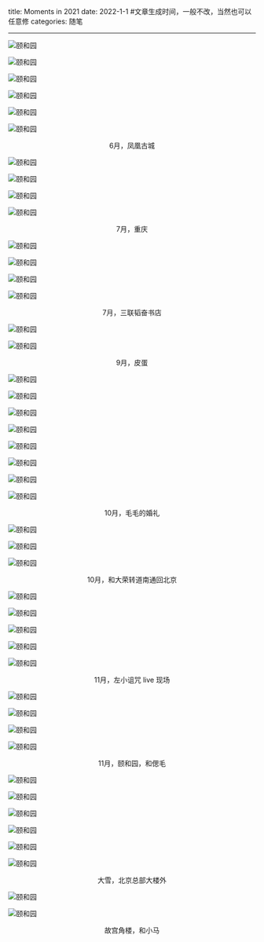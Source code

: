 title: Moments in 2021
date: 2022-1-1  #文章生成时间，一般不改，当然也可以任意修
categories: 随笔

---

![颐和园](https://blogcdn-1252201667.cos.ap-hongkong.myqcloud.com/Selected/IMG_0583.jpg)

![颐和园](https://blogcdn-1252201667.cos.ap-hongkong.myqcloud.com/Selected/IMG_0904.PNG)

![颐和园](https://blogcdn-1252201667.cos.ap-hongkong.myqcloud.com/Selected/IMG_0900.PNG)

![颐和园](https://blogcdn-1252201667.cos.ap-hongkong.myqcloud.com/Selected/IMG_0906.PNG)

![颐和园](https://blogcdn-1252201667.cos.ap-hongkong.myqcloud.com/Selected/IMG_0907.PNG)

![颐和园](https://blogcdn-1252201667.cos.ap-hongkong.myqcloud.com/Selected/IMG_0910.PNG)

<center>6月，凤凰古城</center>

![颐和园](https://blogcdn-1252201667.cos.ap-hongkong.myqcloud.com/Selected/IMG_4191.JPG)

![颐和园](https://blogcdn-1252201667.cos.ap-hongkong.myqcloud.com/Selected/IMG_4227.JPG)

![颐和园](https://blogcdn-1252201667.cos.ap-hongkong.myqcloud.com/Selected/IMG_4209.JPG)

![颐和园](https://blogcdn-1252201667.cos.ap-hongkong.myqcloud.com/Selected/IMG_4213.JPG)

<center>7月，重庆</center>

![颐和园](https://blogcdn-1252201667.cos.ap-hongkong.myqcloud.com/Selected/IMG_4915.JPG)

![颐和园](https://blogcdn-1252201667.cos.ap-hongkong.myqcloud.com/Selected/IMG_4916.JPG)

![颐和园](https://blogcdn-1252201667.cos.ap-hongkong.myqcloud.com/Selected/IMG_4910.JPG)

![颐和园](https://blogcdn-1252201667.cos.ap-hongkong.myqcloud.com/Selected/IMG_4911.JPG)

<center>7月，三联韬奋书店</center>

![颐和园](https://blogcdn-1252201667.cos.ap-hongkong.myqcloud.com/Selected/IMG_7237.JPG)

![颐和园](https://blogcdn-1252201667.cos.ap-hongkong.myqcloud.com/Selected/IMG_7238.JPG)

<center>9月，皮蛋</center>

![颐和园](https://blogcdn-1252201667.cos.ap-hongkong.myqcloud.com/Selected/beauty_1633358711624.JPG)

![颐和园](https://blogcdn-1252201667.cos.ap-hongkong.myqcloud.com/Selected/IMG_7490.jpg)

![颐和园](https://blogcdn-1252201667.cos.ap-hongkong.myqcloud.com/Selected/IMG_7555.jpg)

![颐和园](https://blogcdn-1252201667.cos.ap-hongkong.myqcloud.com/Selected/IMG_7986.JPG)

![颐和园](https://blogcdn-1252201667.cos.ap-hongkong.myqcloud.com/Selected/IMG_8824.jpg)

![颐和园](https://blogcdn-1252201667.cos.ap-hongkong.myqcloud.com/Selected/DSCF2537.JPG)

![颐和园](https://blogcdn-1252201667.cos.ap-hongkong.myqcloud.com/Selected/IMG_7707.JPG)

![颐和园](https://blogcdn-1252201667.cos.ap-hongkong.myqcloud.com/Selected/IMG_9047.jpg)

<center>10月，毛毛的婚礼</center>

![颐和园](https://blogcdn-1252201667.cos.ap-hongkong.myqcloud.com/Selected/DSCF2680.JPG)

![颐和园](https://blogcdn-1252201667.cos.ap-hongkong.myqcloud.com/Selected/DSCF2696.jpg)

![颐和园](https://blogcdn-1252201667.cos.ap-hongkong.myqcloud.com/Selected/DSCF2667.JPG)

<center>10月，和大荣转道南通回北京</center>

![颐和园](https://blogcdn-1252201667.cos.ap-hongkong.myqcloud.com/Selected/DSCF2950.jpg)

![颐和园](https://blogcdn-1252201667.cos.ap-hongkong.myqcloud.com/Selected/DSCF3035.JPG)

![颐和园](https://blogcdn-1252201667.cos.ap-hongkong.myqcloud.com/Selected/IMG_7984.JPG)

![颐和园](https://blogcdn-1252201667.cos.ap-hongkong.myqcloud.com/Selected/IMG_7987.JPG)

![颐和园](https://blogcdn-1252201667.cos.ap-hongkong.myqcloud.com/Selected/DSCF2973.JPG)

<center>11月，左小诅咒 live 现场</center>

![颐和园](https://blogcdn-1252201667.cos.ap-hongkong.myqcloud.com/Selected/9CB4FA25-0A70-4BEE-A7AB-C46069F740AA-13808-0000044EAD43C45E.jpg)

![颐和园](https://blogcdn-1252201667.cos.ap-hongkong.myqcloud.com/Selected/7E298BA1-CDCC-4EDE-858A-7493A8E02E9A-13808-0000044E519205D9.jpg)

![颐和园](https://blogcdn-1252201667.cos.ap-hongkong.myqcloud.com/Selected/9AF68F68-B48C-4D28-99D3-58F781DE6DFC-13808-0000044E60C2A2ED.jpg)

![颐和园](https://blogcdn-1252201667.cos.ap-hongkong.myqcloud.com/Selected/IMG_9038.jpg)

<center>11月，颐和园，和偲毛</center>

![颐和园](https://blogcdn-1252201667.cos.ap-hongkong.myqcloud.com/Selected/IMG_9634.PNG)

![颐和园](https://blogcdn-1252201667.cos.ap-hongkong.myqcloud.com/Selected/IMG_9635.jpg)

![颐和园](https://blogcdn-1252201667.cos.ap-hongkong.myqcloud.com/Selected/IMG_9639.jpg)

![颐和园](https://blogcdn-1252201667.cos.ap-hongkong.myqcloud.com/Selected/IMG_9640.PNG)

![颐和园](https://blogcdn-1252201667.cos.ap-hongkong.myqcloud.com/Selected/IMG_9641.jpg)

![颐和园](https://blogcdn-1252201667.cos.ap-hongkong.myqcloud.com/Selected/IMG_9643.PNG)

<center>大雪，北京总部大楼外</center>

![颐和园](https://blogcdn-1252201667.cos.ap-hongkong.myqcloud.com/Selected/DSCF3782.jpg)

![颐和园](https://blogcdn-1252201667.cos.ap-hongkong.myqcloud.com/Selected/DSCF3750.jpg)

<center>故宫角楼，和小马</center>



